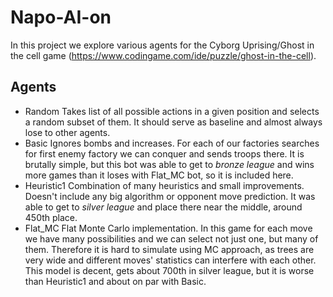 # Napo-AI-on

In this project we explore various agents for the Cyborg Uprising/Ghost in the cell game (https://www.codingame.com/ide/puzzle/ghost-in-the-cell).

## Agents

- Random
Takes list of all possible actions in a given position and selects a random subset of them. It should serve as baseline and almost always lose to other agents.
- Basic
Ignores bombs and increases. For each of our factories searches for first enemy factory we can conquer and sends troops there. It is brutally simple, but this bot was able to get to *bronze league* and wins more games than it loses with Flat_MC bot, so it is included here.
- Heuristic1 
Combination of many heuristics and small improvements. Doesn't include any big algorithm or opponent move prediction. It was able to get to *silver league* and place there near the middle, around 450th place.
- Flat_MC
Flat Monte Carlo implementation. In this game for each move we have many possibilities and we can select not just one, but many of them. Therefore it is hard to simulate using MC approach, as trees are very wide and different moves' statistics can interfere with each other. This model is decent, gets about 700th in silver league, but it is worse than Heuristic1 and about on par with Basic.
